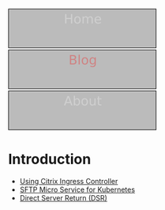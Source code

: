 [![Home](../artifacts/home.svg)](https://chorusio.github.io/NetworkSolutionArchitect/)
[![Blog](../artifacts/blog.svg)](https://chorusio.github.io/NetworkSolutionArchitect/blog/)
[![About](../artifacts/about.svg)](https://chorusio.github.io/NetworkSolutionArchitect/about/)

# Introduction
+ [Using Citrix Ingress Controller](controller/README.md)
+ [SFTP Micro Service for Kubernetes](sftp/README.md)
+ [Direct Server Return (DSR)](dsr/README.md)

